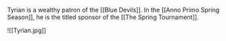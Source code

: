 Tyrian is a wealthy patron of the [[Blue Devils]]. In the [[Anno Primo Spring Season]], he is the titled sponsor of the [[The Spring Tournament]].

![[Tyrian.jpg]]